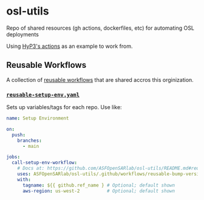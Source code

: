# osl-utils
Repo of shared resources (gh actions, dockerfiles, etc) for automating OSL deployments

Using [HyP3's actions](https://github.com/ASFHyP3/actions) as an example to work from.

## Reusable Workflows

A collection of [reusable workflows](https://docs.github.com/en/actions/sharing-automations/reusing-workflows) that are shared accros this orginization.

### [`reusable-setup-env.yaml`](.github/workflows/reusable-setup-env.yaml)

Sets up variables/tags for each repo. Use like:

```yaml
name: Setup Environment

on:
  push:
    branches:
      - main

jobs:
  call-setup-env-workflow:
    # Docs at: https://github.com/ASFOpenSARlab/osl-utils/README.md#reusable-setup-envyaml
    uses: ASFOpenSARlab/osl-utils/.github/workflows/reusable-bump-version.yml@v0.15.0
    with:
      tagname: ${{ github.ref_name } # Optional; default shown
      aws-region: us-west-2          # Optional; default shown
```
